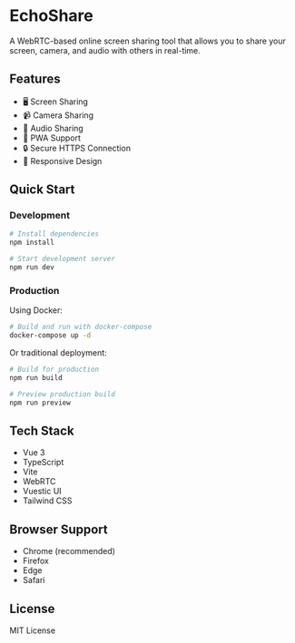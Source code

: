 # EchoShare

A WebRTC-based online screen sharing tool that allows you to share your screen, camera, and audio with others in real-time.

## Features

- 🖥️ Screen Sharing
- 📹 Camera Sharing
- 🎤 Audio Sharing
- 💫 PWA Support
- 🔒 Secure HTTPS Connection
- 📱 Responsive Design

## Quick Start

### Development

```bash
# Install dependencies
npm install
```

```bash
# Start development server
npm run dev
```
### Production

Using Docker:

```bash
# Build and run with docker-compose
docker-compose up -d
 ```

Or traditional deployment:

```bash
# Build for production
npm run build

# Preview production build
npm run preview
 ```

## Tech Stack
- Vue 3
- TypeScript
- Vite
- WebRTC
- Vuestic UI
- Tailwind CSS

## Browser Support
- Chrome (recommended)
- Firefox
- Edge
- Safari

## License
MIT License
